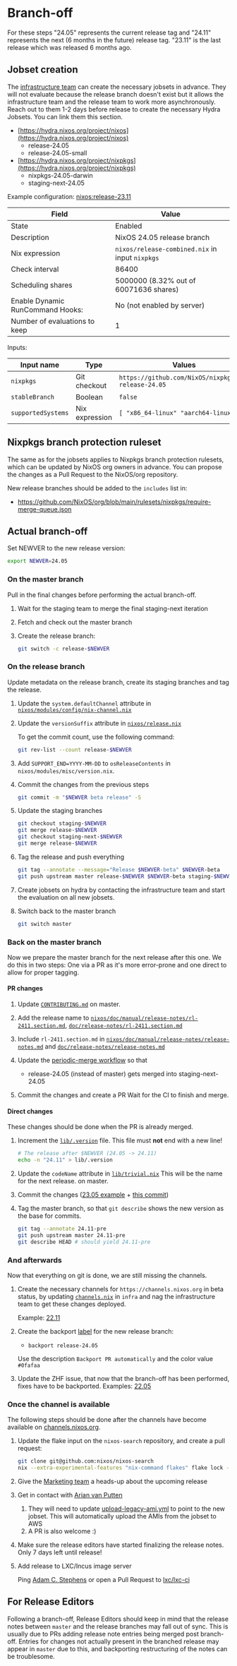# Branch-off

For these steps "24.05" represents the current release tag and "24.11" represents the next
(6 months in the future) release tag. "23.11" is the last release which was released 6 months
ago.

## Jobset creation

The [infrastructure team](https://matrix.to/#/#infra:nixos.org) can create the necessary jobsets
in advance. They will not evaluate because the release branch doesn't exist but it allows the
infrastructure team and the release team to work more asynchronously. Reach out to them 1-2 days
before release to create the necessary Hydra Jobsets. You can link them this section.

- [https://hydra.nixos.org/project/nixos](https://hydra.nixos.org/project/nixos)
  - release-24.05
  - release-24.05-small
- [https://hydra.nixos.org/project/nixpkgs](https://hydra.nixos.org/project/nixpkgs)
  - nixpkgs-24.05-darwin
  - staging-next-24.05

Example configuration: [nixos:release-23.11](https://hydra.nixos.org/jobset/nixos/release-23.11#tabs-configuration)

|Field|Value|
|-|-|
|State|Enabled|
|Description|NixOS 24.05 release branch|
|Nix expression|`nixos/release-combined.nix` in input `nixpkgs`|
|Check interval|86400|
|Scheduling shares|5000000 (8.32% out of 60071636 shares)|
|Enable Dynamic RunCommand Hooks:|No (not enabled by server)|
|Number of evaluations to keep|1|

Inputs:

|Input name|Type|Values|
|-|-|-|
|`nixpkgs`|Git checkout|`https://github.com/NixOS/nixpkgs.git release-24.05`|
|`stableBranch`|Boolean|`false`|
|`supportedSystems`|Nix expression|`[ "x86_64-linux" "aarch64-linux" ]`|

## Nixpkgs branch protection ruleset

The same as for the jobsets applies to Nixpkgs branch protection rulesets, which can be updated by NixOS org owners in advance.
You can propose the changes as a Pull Request to the NixOS/org repository.

New release branches should be added to the `includes` list in:
- https://github.com/NixOS/org/blob/main/rulesets/nixpkgs/require-merge-queue.json

## Actual branch-off

Set NEWVER to the new release version:

```bash
export NEWVER=24.05
```

### On the master branch

Pull in the final changes before performing the actual branch-off.

1. Wait for the staging team to merge the final staging-next iteration

1. Fetch and check out the master branch

1. Create the release branch:

   ```bash
   git switch -c release-$NEWVER
   ```

### On the release branch

Update metadata on the release branch, create its staging branches and tag the release.

1. Update the `system.defaultChannel` attribute in [`nixos/modules/config/nix-channel.nix`](https://github.com/NixOS/nixpkgs/commit/bb029673bface2fc9fb807f209f63ca06478a72d)

1. Update the `versionSuffix` attribute in [`nixos/release.nix`](https://github.com/NixOS/nixpkgs/commit/7ae60dd7068478db5d936a3850b6df859aec21d0)

   To get the commit count, use the following command:

   ```bash
   git rev-list --count release-$NEWVER
   ```

1. Add `SUPPORT_END=YYYY-MM-DD` to `osReleaseContents` in `nixos/modules/misc/version.nix`.

1. Commit the changes from the previous steps

   ```bash
   git commit -m "$NEWVER beta release" -S
   ```

1. Update the staging branches

   ```bash
   git checkout staging-$NEWVER
   git merge release-$NEWVER
   git checkout staging-next-$NEWVER
   git merge release-$NEWVER
   ```

1. Tag the release and push everything

   ```bash
   git tag --annotate --message="Release $NEWVER-beta" $NEWVER-beta
   git push upstream master release-$NEWVER $NEWVER-beta staging-$NEWVER staging-next-$NEWVER
   ```

1. Create jobsets on hydra by contacting the infrastructure team and start the evaluation on all new jobsets.

1. Switch back to the master branch

   ```bash
   git switch master
   ```

### Back on the master branch

Now we prepare the master branch for the next release after this one. We do this in two steps: One via a PR as it's more error-prone and one direct to allow for proper tagging.


#### PR changes

1. Update [`CONTRIBUTING.md`](https://github.com/NixOS/nixpkgs/commit/2c6ae7132ca558f1052da0eececed3cad191b883#diff-eca12c0a30e25b4b46522ebf89465a03ba72a03f540796c979137931d8f92055) on master.

1. Add the release name to [`nixos/doc/manual/release-notes/rl-2411.section.md`](https://github.com/NixOS/nixpkgs/commit/e56e0beed4312a89b60fe312ee2241f7a1627f76#diff-332df55682746a7949fbc279642f4b761456b3470ce93c541924a69ce8a45763), [`doc/release-notes/rl-2411.section.md`](https://github.com/NixOS/nixpkgs/commit/e56e0beed4312a89b60fe312ee2241f7a1627f76#diff-300d64b8febbf8f80bf778114bd0b70a2b31705d602365a32f7b5a2857764090)

1. Include `rl-2411.section.md` in [`nixos/doc/manual/release-notes/release-notes.md`](https://github.com/NixOS/nixpkgs/commit/e56e0beed4312a89b60fe312ee2241f7a1627f76#diff-9b75bf997f6c13cb4a15145ef9e758a28addeeff4a3a5cb893a5c23a976b3a1a) and [`doc/release-notes/release-notes.md`](https://github.com/NixOS/nixpkgs/commit/e56e0beed4312a89b60fe312ee2241f7a1627f76#diff-300d64b8febbf8f80bf778114bd0b70a2b31705d602365a32f7b5a2857764090)

1. Update the [periodic-merge workflow](https://github.com/NixOS/nixpkgs/commit/e56e0beed4312a89b60fe312ee2241f7a1627f76#diff-a4f6ea695ede268916c760fe782e9645a8cab5b27747e4baa994bf59f3e4e07b) so that
    - release-24.05 (instead of master) gets merged into staging-next-24.05

1. Commit the changes and create a PR
   Wait for the CI to finish and merge.

#### Direct changes

These changes should be done when the PR is already merged.

1. Increment the [`lib/.version`](https://github.com/NixOS/nixpkgs/commit/01268fda85b7eee4e462c873d8654f975067731f#diff-2bc0e46110b507d6d5a344264ef15adaR1)
   file. This file must **not** end with a new line!

   ```bash
   # The release after $NEWVER (24.05 -> 24.11)
   echo -n "24.11" > lib/.version
   ````

1. Update the `codeName` attribute in [`lib/trivial.nix`](https://github.com/NixOS/nixpkgs/commit/2c28f1de7cdc10be556d2106108411dd2482794b#diff-29c71aa8261b14b1cad6e6fa28486fed7295050db4eeb32ba205672ba91d40e1)
   This will be the name for the next release.
   on master.

1. Commit the changes ([23.05 example](https://github.com/NixOS/nixpkgs/commit/2c28f1de7cdc10be556d2106108411dd2482794b) + [this commit](https://github.com/NixOS/nixpkgs/commit/2c6ae7132ca558f1052da0eececed3cad191b883))

1. Tag the master branch, so that `git describe` shows the new version as the base for commits.

   ```bash
   git tag --annotate 24.11-pre
   git push upstream master 24.11-pre
   git describe HEAD # should yield 24.11-pre
   ```

### And afterwards

Now that everything on git is done, we are still missing the channels.

1. Create the necessary channels for `https://channels.nixos.org` in beta status, by updating
   [`channels.nix`](https://github.com/NixOS/infra/blob/master/channels.nix) in `infra`
   and nag the infrastructure team to get these changes deployed.

   Example: [22.11](https://github.com/NixOS/infra/commit/9a0b3674a11b445c973334c78e8ca0eda36775e4)

1. Create the backport [label](https://github.com/NixOS/nixpkgs/labels) for the new release branch:
   - `backport release-24.05`

   Use the description `Backport PR automatically` and the color value `#0fafaa`

1. Update the ZHF issue, that now that the branch-off has been performed, fixes have to be backported.
   Examples: [22.05](https://github.com/NixOS/nixpkgs/issues/172160#issuecomment-1135112918)

### Once the channel is available

The following steps should be done after the channels have become available on [channels.nixos.org](https://channels.nixos.org).

1. Update the flake input on the `nixos-search` repository, and create a pull request:

   ```bash
   git clone git@github.com:nixos/nixos-search
   nix --extra-experimental-features "nix-command flakes" flake lock --update-input nixos-infra
   ```

1. Give the [Marketing team](https://matrix.to/#/#marketing:nixos.org) a heads-up about the upcoming release

1. Get in contact with [Arian van Putten](https://github.com/arianvp)

   1. They will need to update [upload-legacy-ami.yml](https://github.com/NixOS/amis/blob/main/.github/workflows/upload-legacy-ami.yml) to point to the new jobset. This will automatically upload the AMIs from the jobset to AWS
   1. A PR is also welcome :)

1. Make sure the release editors have started finalizing the release notes. Only 7 days left until release!

1. Add release to LXC/Incus image server

   Ping [Adam C. Stephens](https://github.com/adamcstephens) or open a Pull Request to [lxc/lxc-ci](https://github.com/lxc/lxc-ci/blob/720a50e23f9a122694056d7394226476ae24f973/jenkins/jobs/image-nixos.yaml#L19-L21)

## For Release Editors

Following a branch-off, Release Editors should keep in mind that the release notes between `master`
and the release branches may fall out of sync. This is usually due to PRs adding release note
entries being merged post branch-off. Entries for changes not actually present in the branched
release may appear in `master` due to this, and backporting restructuring of the notes can be
troublesome.
